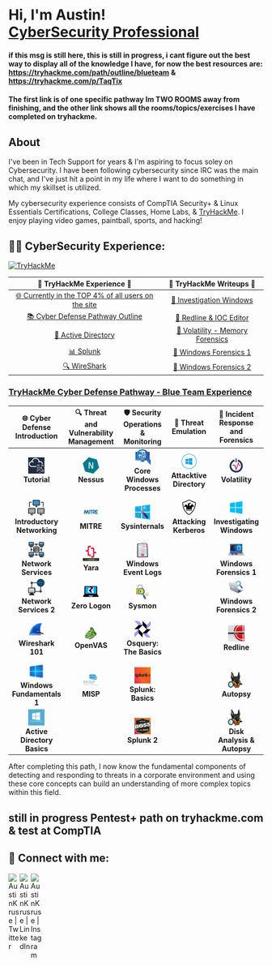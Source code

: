 <h1>Hi, I'm Austin! <br><a href="https://www.linkedin.com/in/austin-kruse-06454b124/">CyberSecurity Professional</a></h1>

#### if this msg is still here, this is still in progress, i cant figure out the best way to display all of the knowledge I have, for now the best resources are: https://tryhackme.com/path/outline/blueteam & https://tryhackme.com/p/TaqTix
#### The first link is of one specific pathway Im TWO ROOMS away from finishing, and the other link shows all the rooms/topics/exercises I have completed on tryhackme.

<h2>About</h2>
I've been in Tech Support for years & I'm aspiring to focus soley on Cybersecurity.  I have been following cybersecurity since IRC was the main chat, and I've just hit a point in my life where I want to do something in which my skillset is utilized.  

My cybersecurity experience consists of CompTIA Security+ & Linux Essentials Certifications, College Classes, Home Labs, & [TryHackMe](https://tryhackme.com/p/TaqTix).  I enjoy playing video games, paintball, sports, and hacking! 

## 👨‍💻 CyberSecurity Experience:

<p><a href="https://tryhackme.com/p/TaqTix"><img src="https://tryhackme-badges.s3.amazonaws.com/TaqTix.png" alt="TryHackMe"><a></p>

|                             🌟 **TryHackMe Experience** 🌟                             |                        📄 **TryHackMe Writeups** 📄                     |
|:--------------------------------------------------------------------------------------:|:-------------------------------------------------------------------------:|
| [🌐 Currently in the TOP 4% of all users on the site](https://tryhackme.com/p/TaqTix)  | [📝 Investigation Windows](https://github.com/AustinKruse/Obsidian-Vault/blob/main/Incident%20Response%20%26%20Forensics/Investigating%20Windows.md) |
| [📚 Cyber Defense Pathway Outline](https://tryhackme.com/path/outline/blueteam)        | [📝 Redline & IOC Editor](https://github.com/AustinKruse/Obsidian-Vault/blob/main/Incident%20Response%20%26%20Forensics/Redline%20%26%20IOC%20Editor.md) |
| [🔐 Active Directory](https://tryhackme.com/r/room/attacktivedirectory)                | [📝 Volatility - Memory Forensics](https://github.com/AustinKruse/Obsidian-Vault/blob/main/Incident%20Response%20%26%20Forensics/Volatility%20-%20Memory%20Forensics%20THM%20Walkthrough%20(Windows).md) |
| [📊 Splunk](https://tryhackme.com/r/room/splunk2gcd5)                                  | [📝 Windows Forensics 1](https://github.com/AustinKruse/Obsidian-Vault/blob/main/Incident%20Response%20%26%20Forensics/Windows%20Forensics%201.md) |
| [🔍 WireShark](https://tryhackme.com/r/room/wireshark)                                 | [📝 Windows Forensics 2](https://github.com/AustinKruse/Obsidian-Vault/blob/main/Incident%20Response%20%26%20Forensics/Windows%20Forensics%202.md) |


### [TryHackMe Cyber Defense Pathway - Blue Team Experience](https://tryhackme.com/path/outline/blueteam)

|                      🌐 **Cyber Defense Introduction**                      |               🔍 **Threat and Vulnerability Management**              |                 🛡️ **Security Operations & Monitoring**                 |                       🎯 **Threat Emulation**                       |                   🧩 **Incident Response and Forensics**                  |                             🦠 **Malware Analysis**                             |
| :-------------------------------------------------------------------------: | :-------------------------------------------------------------------: | :---------------------------------------------------------------------: | :-----------------------------------------------------------------: | :----------------------------------------------------------------------: | :----------------------------------------------------------------------------: |
| ![](assets/tutorial.png)<br>**Tutorial**                                   | ![](assets/nessus.png)<br>**Nessus**                                  | ![](assets/core-windows-processes.png)<br>**Core Windows Processes**    | ![](assets/attacktive-directory.png)<br>**Attacktive Directory**      | ![](assets/volatility.png)<br>**Volatility**                                 | ![](assets/history-of-malware.png)<br>**History of Malware**                    |
| ![](assets/Introductory-networking.png)<br>**Introductory Networking**     | ![](assets/Mitre.png)<br>**MITRE**                                    | ![](assets/sysinternals.png)<br>**Sysinternals**                        | ![](assets/attacking-kerberos.png)<br>**Attacking Kerberos**         | ![](assets/investigating-windows.png)<br>**Investigating Windows**            | ![](assets/malware-intro.png)<br>**MAL: Malware Introductory**                 |
| ![](assets/Network-Services.png)<br>**Network Services**                   | ![](assets/yara.png)<br>**Yara**                                      | ![](assets/windows-event-logs.png)<br>**Windows Event Logs**            |                                                                       | ![](assets/windows-forensics-1.png)<br>**Windows Forensics 1**                 | ![](assets/strings.png)<br>**MAL: Strings**                                    |
| ![](assets/Network-Services-2.png)<br>**Network Services 2**               | ![](assets/zerologon.png)<br>**Zero Logon**                           | ![](assets/sysmon.png)<br>**Sysmon**                                    |                                                                       | ![](assets/windows-forensics-2.png)<br>**Windows Forensics 2**                 | ![](assets/basic-malware-reverse-engineering.jpeg)<br>**Basic Malware RE**      |
| ![](assets/Wireshark-101.png)<br>**Wireshark 101**                         | ![](assets/OpenVas.png)<br>**OpenVAS**                                | ![](assets/osquery-the-basics.png)<br>**Osquery: The Basics**           |                                                                       | ![](assets/redline.jpeg)<br>**Redline**                                       | ![](assets/REMnux.png)<br>**MAL: REMnux - The Redux**                           |
| ![](assets/Windows-fundamentals-1.png)<br>**Windows Fundamentals 1**       | ![](assets/misp.png)<br>**MISP**                                      | ![](assets/splunk-basics.png)<br>**Splunk: Basics**                     |                                                                       | ![](assets/autopsy.png)<br>**Autopsy**                                        |                                                                                  |
| ![](assets/Active-Directory-Basics.png)<br>**Active Directory Basics**      |                                                                       | ![](assets/Splunk-2.png)<br>**Splunk 2**                                |                                                                       | ![](assets/disk-analysis-autopsy.png)<br>**Disk Analysis & Autopsy**          |                                                                                  |

After completing this path, I now know the fundamental components of detecting and responding to threats in a corporate environment and using these core concepts can build an understanding of more complex topics within this field.



## still in progress Pentest+ path on tryhackme.com & test at CompTIA

<h2> 🤳 Connect with me:</h2>

[<img align="left" alt="AustinKruse | Twitter" width="22px" src="https://cdn.jsdelivr.net/npm/simple-icons@v3/icons/twitter.svg" />][twitter]
[<img align="left" alt="AustinKruse | LinkedIn" width="22px" src="https://cdn.jsdelivr.net/npm/simple-icons@v3/icons/linkedin.svg" />][linkedin]
[<img align="left" alt="AustinKruse | Instagram" width="22px" src="https://cdn.jsdelivr.net/npm/simple-icons@v3/icons/instagram.svg" />][instagram]

[twitter]: https://twitter.com/TaqTix_
[instagram]: https://www.instagram.com/taqtix_/
[linkedin]: https://www.linkedin.com/in/austin-kruse-06454b124/
<br>


<!--
**AustinKruse/AustinKruse** is a ✨ _special_ ✨ repository because its `README.md` (this file) appears on your GitHub profile.

## Hi there 👋

Here are some ideas to get you started:

- 🔭 I’m currently working on ...
- 🌱 I’m currently learning ...
- 👯 I’m looking to collaborate on ...
- 🤔 I’m looking for help with ...
- 💬 Ask me about ...
- 📫 How to reach me: ...
- 😄 Pronouns: ...
- ⚡ Fun fact: ...

cyber defense pathway post: | 🌐 **Cyber Defense Introduction**  | 🔍 **Threat and Vulnerability Management** | 🛡️ **Security Operations & Monitoring** | 🎯 **Threat Emulation** | 🧩 **Incident Response and Forensics** | 🦠 **Malware Analysis**          |
|:----------------------------------:|:------------------------------------------:|:--------------------------------------:|:----------------------:|:--------------------------------------:|:-------------------------------:|
| 📚 Tutorial                        | 🔎 Nessus                                  | 🖥️ Core Windows Processes              | 🛠️ Attacktive Directory  | 🔍 Volatility                          | 🦠 History of Malware           |
| 🌐 Introductory Networking         | 🛡️ MITRE                                   | 🧰 Sysinternals                        | 🛡️ Attacking Kerberos   | 🖥️ Investigating Windows               | 🧪 MAL: Malware Introductory    |
| 🌍 Network Services                | 🔬 Yara                                    | 📊 Windows Event Logs                  |                        | 🗂️ Windows Forensics 1                 | 📜 MAL: Strings                 |
| 🌐 Network Services 2              | 🔓 Zero Logon                              | 🛠️ Sysmon                              |                        | 📂 Windows Forensics 2                 | 🧪 Basic Malware RE             |
| 🌟 Wireshark 101                   | 🛠️ OpenVAS                                 | 🔍 Osquery: The Basics                 |                        | 🗄️ Redline                             | 🧬 MAL: REMnux - The Redux      |
| 💻 Windows Fundamentals 1          | 🧩 MISP                                    | 📈 Splunk: Basics                      |                        | 📂 Autopsy                             |                                |
| 🏢 Active Directory Basics         |                                             | 📉 Splunk 2                            |                        | 🗃️ Disk Analysis & Autopsy            |                                |

-->
